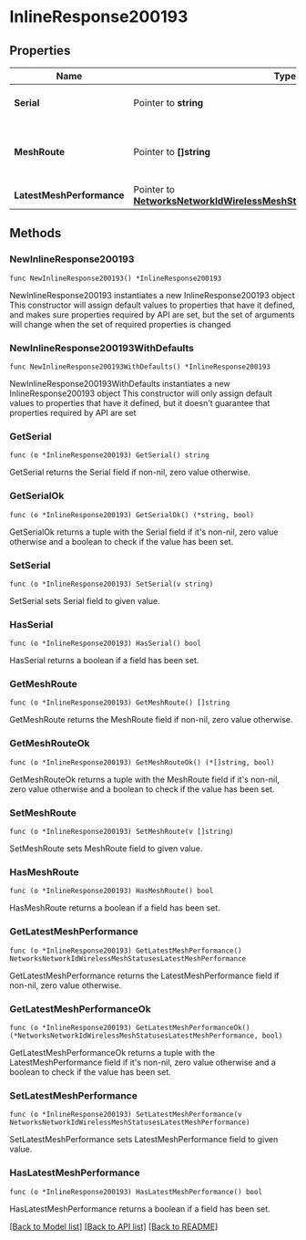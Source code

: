 # InlineResponse200193

## Properties

Name | Type | Description | Notes
------------ | ------------- | ------------- | -------------
**Serial** | Pointer to **string** | The serial number for the device. | [optional] 
**MeshRoute** | Pointer to **[]string** | List of device serials that make up the mesh. | [optional] 
**LatestMeshPerformance** | Pointer to [**NetworksNetworkIdWirelessMeshStatusesLatestMeshPerformance**](NetworksNetworkIdWirelessMeshStatusesLatestMeshPerformance.md) |  | [optional] 

## Methods

### NewInlineResponse200193

`func NewInlineResponse200193() *InlineResponse200193`

NewInlineResponse200193 instantiates a new InlineResponse200193 object
This constructor will assign default values to properties that have it defined,
and makes sure properties required by API are set, but the set of arguments
will change when the set of required properties is changed

### NewInlineResponse200193WithDefaults

`func NewInlineResponse200193WithDefaults() *InlineResponse200193`

NewInlineResponse200193WithDefaults instantiates a new InlineResponse200193 object
This constructor will only assign default values to properties that have it defined,
but it doesn't guarantee that properties required by API are set

### GetSerial

`func (o *InlineResponse200193) GetSerial() string`

GetSerial returns the Serial field if non-nil, zero value otherwise.

### GetSerialOk

`func (o *InlineResponse200193) GetSerialOk() (*string, bool)`

GetSerialOk returns a tuple with the Serial field if it's non-nil, zero value otherwise
and a boolean to check if the value has been set.

### SetSerial

`func (o *InlineResponse200193) SetSerial(v string)`

SetSerial sets Serial field to given value.

### HasSerial

`func (o *InlineResponse200193) HasSerial() bool`

HasSerial returns a boolean if a field has been set.

### GetMeshRoute

`func (o *InlineResponse200193) GetMeshRoute() []string`

GetMeshRoute returns the MeshRoute field if non-nil, zero value otherwise.

### GetMeshRouteOk

`func (o *InlineResponse200193) GetMeshRouteOk() (*[]string, bool)`

GetMeshRouteOk returns a tuple with the MeshRoute field if it's non-nil, zero value otherwise
and a boolean to check if the value has been set.

### SetMeshRoute

`func (o *InlineResponse200193) SetMeshRoute(v []string)`

SetMeshRoute sets MeshRoute field to given value.

### HasMeshRoute

`func (o *InlineResponse200193) HasMeshRoute() bool`

HasMeshRoute returns a boolean if a field has been set.

### GetLatestMeshPerformance

`func (o *InlineResponse200193) GetLatestMeshPerformance() NetworksNetworkIdWirelessMeshStatusesLatestMeshPerformance`

GetLatestMeshPerformance returns the LatestMeshPerformance field if non-nil, zero value otherwise.

### GetLatestMeshPerformanceOk

`func (o *InlineResponse200193) GetLatestMeshPerformanceOk() (*NetworksNetworkIdWirelessMeshStatusesLatestMeshPerformance, bool)`

GetLatestMeshPerformanceOk returns a tuple with the LatestMeshPerformance field if it's non-nil, zero value otherwise
and a boolean to check if the value has been set.

### SetLatestMeshPerformance

`func (o *InlineResponse200193) SetLatestMeshPerformance(v NetworksNetworkIdWirelessMeshStatusesLatestMeshPerformance)`

SetLatestMeshPerformance sets LatestMeshPerformance field to given value.

### HasLatestMeshPerformance

`func (o *InlineResponse200193) HasLatestMeshPerformance() bool`

HasLatestMeshPerformance returns a boolean if a field has been set.


[[Back to Model list]](../README.md#documentation-for-models) [[Back to API list]](../README.md#documentation-for-api-endpoints) [[Back to README]](../README.md)


